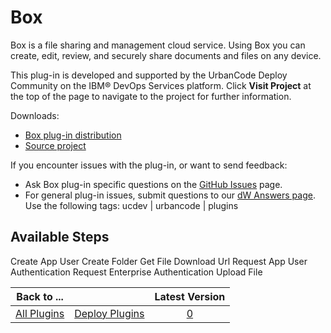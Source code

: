 
Box
===


Box is a file sharing and management cloud service. Using Box you can create, edit, review, and securely share documents and files on any device.


This plug-in is developed and supported by the UrbanCode Deploy Community on the IBM® DevOps Services platform. Click **Visit Project** at the top of the page to navigate to the project for further information.


Downloads:


* [Box plug-in distribution](https://github.com/UrbanCode/Box-UCD/releases)
* [Source project](https://github.com/UrbanCode/Box-UCD)


If you encounter issues with the plug-in, or want to send feedback:


* Ask Box plug-in specific questions on the [GitHub Issues](https://github.com/UrbanCode/Box-UCD/issues) page.
* For general plug-in issues, submit questions to our [dW Answers page](https://developer.ibm.com/answers/smart-spaces/23/urbancode.html). Use the following tags: ucdev | urbancode | plugins



Available Steps
---------------


Create App User Create Folder Get File Download Url Request App User Authentication Request Enterprise Authentication Upload File






|Back to ...||Latest Version|
| :---: | :---: | :---: |
|[All Plugins](../../index.md)|[Deploy Plugins](../README.md)|[0]()|
